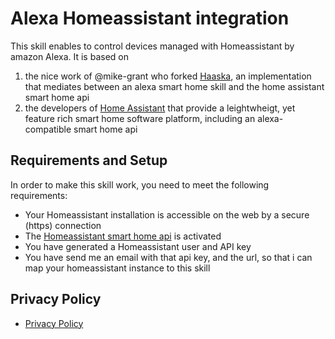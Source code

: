 # Alexa Homeassistant integration
This skill enables to control devices managed with Homeassistant by amazon Alexa. It is based on 
1. the nice work of @mike-grant who forked [Haaska](https://github.com/mike-grant/haaska), an implementation that mediates between an alexa smart home skill and the home assistant smart home api 
2. the developers of [Home Assistant](https://github.com/home-assistant/home-assistant) that provide a leightwheigt, yet feature rich smart home software platform, including an alexa-compatible smart home api

## Requirements and Setup
In order to make this skill work, you need to meet the following requirements:
- Your Homeassistant installation is accessible on the web by a secure (https) connection 
- The [Homeassistant smart home api](https://www.home-assistant.io/components/alexa/#smart-home) is activated
- You have generated a Homeassistant user and API key
- You have send me an email with that api key, and the url, so that i can map your homeassistant instance to this skill

## Privacy Policy
- [Privacy Policy](haaskaskill/privacy-policy.md)
